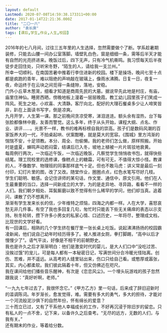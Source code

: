 ```yaml
---
layout: default
Lastmod: 2020-07-08T14:59:38.173311+00:00
date: 2017-01-14T22:21:36.000Z
title: "二〇一六"
author: "袁长庚"
tags: [课后,学生,作业,人生,校园]
---
```


2016年的七八月间，过往三五年里的人生选择，忽然需要做个了断。学系趁暑期装修，只能去山腰一间办公室落脚。墙壁乳白色，窗是细细一条，需等后半天才能有自然的光亮挤进来。晚饭过后，四下无声，只有冷气机嘶鸣。我习惯每天后半夜徒步走回住处，只听宋冬野，“陌生的人，请给我一支兰州。”  
所幸一切顺利。在南国苦暑中推着行李住进新的校园。楼下是操场，晚间七至十点都是疯跑的青年，难以阻绝的声响敲在玻璃上，像雨水沸腾。日复一日，夜复一夜，命运终于在云块之间觅得一条缝隙，落地，安稳。  
门外小丘草木葱茏，细看才知道是商周先民的大墓。据说早先此地是村庄，有庙，庙里住神仙。睡房西晒，傍晚地板上漫着一层层晚霞。教工幼儿园里孩子们笑成一阵风。死生之地，小欢喜、大清静。客厅向北，配好的大理石餐桌多少让人啼笑皆非，趴在上面读书写字，倒是凉爽。  
九月开学，人生第一课。那之前晚间贪凉受寒，涕泪涟涟。额头余有湿热，台下每张脸都像林中鹿，友善而警觉。这么多年，终于从头开始，课程大纲、点名、作业、讲评……。光景不一样，教书的难再标榜自我的崇高。孩子们是数码风潮的百家饭养大的一代，不拍桌起哄、伏案酣睡，就是莫大的宽容。《围城》里方鸿渐的惴惴不安，十足领教。本分、周全、勿偷懒。我的老师们怎么做，原样照搬。开始时是盛夏，蝉鸣声动若闷雷，结课后已入冬，坡地上植被一片片斑驳地衰黄。  
每周例行两次，一次临近午饭，一次临近晚饭，凡察觉学生悄悄收书包，就得快些结尾。理工院校里的选修课，像糕点上的糖霜，可有可无，不值得大惊小怪。教课的人，不像数学、物理班的同事那样底气十足。但也不敢马虎：讲义常是最后一刻付印，幻灯片里的图，改了又改。随堂作业，圈圈点点，红色水笔写尽好几枝。  
学生们聪明、敏感。会记住讲师的某句话，作文里、通信中，原文引用。他们在人生最重要的当口，选择一间新成立的大学，为的是走异地、寻异路，看看不一样的人们。我们朝夕相处、耳鬓厮磨以致不觉得有什么稀罕的学问，他们却当真。追着问，课散了仍不想离开。  
渐渐有学生发来长长的信，少年维特之烦恼，四海之内都一样。人在大学，喜怒哀愁无非几件事。有空了我也多回复几句，匆忙时只能丢下些无关痛痒的表态以示支持。秋冬轮转，攒下许多小男女的私家心情、口述历史，一年将尽，整理成文档，比现世的文学好看。  
有一回课后，相熟的几个学生挤在餐厅里一张长桌上吃饭。说起沸沸扬扬的校园霸凌新闻，他们说自己幼年时经历得多了。被人推进女厕，拳打脚踢，“高中以后才慢慢少了”。语气平淡，好像是不相干的前朝野史。  
我也是许久之后才渐渐明白：他们是激变时代的婴儿，是大人们口中“没吃过苦、没挨过饿”的宠儿，可是每人都有一本秘密日记，写满世间分合冷暖光怪陆离。创伤、苦难，并不遥远。从高考的人缝里钻出来，伤口只给自己看。或憨厚或嚣张，其实，内心都柔软。我们彼此隔着十年，但又仿佛近在咫尺。  
我在课间给他们播些音乐醒神，有次是《恋恋风尘》。一个埋头玩游戏的孩子忽然跟我说：“真好听啊，老师。”  
  
“一九九七年过去了，我很怀念它。”《甲方乙方》里一句话，后来成了辞旧迎新时的滥调陈词。年岁渐长，愈发觉得，难。需要有多大的勇气，多大的担待，才能对一个河流般泥沙俱下的自然年份，怀有绵长的爱意？  
三十而立已过，又有了干系他人幸福成长的工作，不好再沉浸于除旧岁的留恋。只有私人的一点不舍，记下来，以备许久之后查考。“无尽的远方，无数的人们，与我有关。”  
还有期末的作业，等着给分数。

